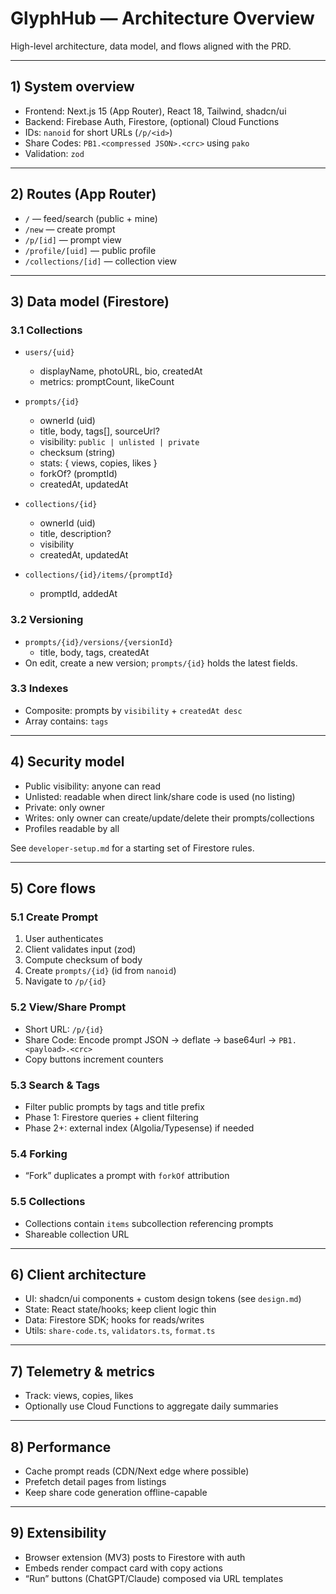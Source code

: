 # GlyphHub — Architecture Overview

High-level architecture, data model, and flows aligned with the PRD.

---

## 1) System overview

- Frontend: Next.js 15 (App Router), React 18, Tailwind, shadcn/ui
- Backend: Firebase Auth, Firestore, (optional) Cloud Functions
- IDs: `nanoid` for short URLs (`/p/<id>`)
- Share Codes: `PB1.<compressed JSON>.<crc>` using `pako`
- Validation: `zod`

---

## 2) Routes (App Router)

- `/` — feed/search (public + mine)
- `/new` — create prompt
- `/p/[id]` — prompt view
- `/profile/[uid]` — public profile
- `/collections/[id]` — collection view

---

## 3) Data model (Firestore)

### 3.1 Collections

- `users/{uid}`
  - displayName, photoURL, bio, createdAt
  - metrics: promptCount, likeCount

- `prompts/{id}`
  - ownerId (uid)
  - title, body, tags[], sourceUrl?
  - visibility: `public | unlisted | private`
  - checksum (string)
  - stats: { views, copies, likes }
  - forkOf? (promptId)
  - createdAt, updatedAt

- `collections/{id}`
  - ownerId (uid)
  - title, description?
  - visibility
  - createdAt, updatedAt

- `collections/{id}/items/{promptId}`
  - promptId, addedAt

### 3.2 Versioning

- `prompts/{id}/versions/{versionId}`
  - title, body, tags, createdAt
- On edit, create a new version; `prompts/{id}` holds the latest fields.

### 3.3 Indexes

- Composite: prompts by `visibility` + `createdAt desc`
- Array contains: `tags`

---

## 4) Security model

- Public visibility: anyone can read
- Unlisted: readable when direct link/share code is used (no listing)
- Private: only owner
- Writes: only owner can create/update/delete their prompts/collections
- Profiles readable by all

See `developer-setup.md` for a starting set of Firestore rules.

---

## 5) Core flows

### 5.1 Create Prompt

1. User authenticates
2. Client validates input (zod)
3. Compute checksum of body
4. Create `prompts/{id}` (id from `nanoid`)
5. Navigate to `/p/{id}`

### 5.2 View/Share Prompt

- Short URL: `/p/{id}`
- Share Code: Encode prompt JSON → deflate → base64url → `PB1.<payload>.<crc>`
- Copy buttons increment counters

### 5.3 Search & Tags

- Filter public prompts by tags and title prefix
- Phase 1: Firestore queries + client filtering
- Phase 2+: external index (Algolia/Typesense) if needed

### 5.4 Forking

- “Fork” duplicates a prompt with `forkOf` attribution

### 5.5 Collections

- Collections contain `items` subcollection referencing prompts
- Shareable collection URL

---

## 6) Client architecture

- UI: shadcn/ui components + custom design tokens (see `design.md`)
- State: React state/hooks; keep client logic thin
- Data: Firestore SDK; hooks for reads/writes
- Utils: `share-code.ts`, `validators.ts`, `format.ts`

---

## 7) Telemetry & metrics

- Track: views, copies, likes
- Optionally use Cloud Functions to aggregate daily summaries

---

## 8) Performance

- Cache prompt reads (CDN/Next edge where possible)
- Prefetch detail pages from listings
- Keep share code generation offline-capable

---

## 9) Extensibility

- Browser extension (MV3) posts to Firestore with auth
- Embeds render compact card with copy actions
- “Run” buttons (ChatGPT/Claude) composed via URL templates

